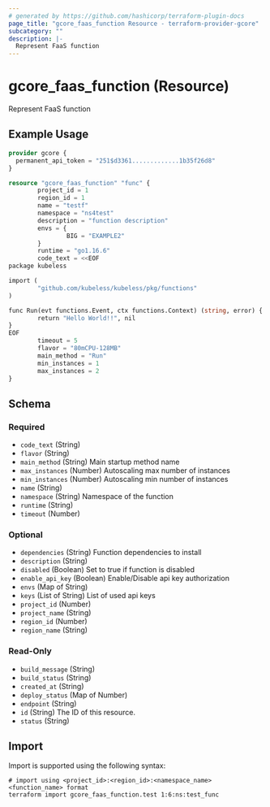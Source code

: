 ```yaml
---
# generated by https://github.com/hashicorp/terraform-plugin-docs
page_title: "gcore_faas_function Resource - terraform-provider-gcore"
subcategory: ""
description: |-
  Represent FaaS function
---
```


# gcore_faas_function (Resource)

Represent FaaS function

## Example Usage

```terraform
provider gcore {
  permanent_api_token = "251$d3361.............1b35f26d8"
}

resource "gcore_faas_function" "func" {
        project_id = 1
        region_id = 1
        name = "testf"
        namespace = "ns4test"
        description = "function description"
        envs = {
                BIG = "EXAMPLE2"
        }
        runtime = "go1.16.6"
        code_text = <<EOF
package kubeless

import (
        "github.com/kubeless/kubeless/pkg/functions"
)

func Run(evt functions.Event, ctx functions.Context) (string, error) {
        return "Hello World!!", nil
}
EOF
        timeout = 5
        flavor = "80mCPU-128MB"
        main_method = "Run"
        min_instances = 1
        max_instances = 2
}
```

<!-- schema generated by tfplugindocs -->
## Schema

### Required

- `code_text` (String)
- `flavor` (String)
- `main_method` (String) Main startup method name
- `max_instances` (Number) Autoscaling max number of instances
- `min_instances` (Number) Autoscaling min number of instances
- `name` (String)
- `namespace` (String) Namespace of the function
- `runtime` (String)
- `timeout` (Number)

### Optional

- `dependencies` (String) Function dependencies to install
- `description` (String)
- `disabled` (Boolean) Set to true if function is disabled
- `enable_api_key` (Boolean) Enable/Disable api key authorization
- `envs` (Map of String)
- `keys` (List of String) List of used api keys
- `project_id` (Number)
- `project_name` (String)
- `region_id` (Number)
- `region_name` (String)

### Read-Only

- `build_message` (String)
- `build_status` (String)
- `created_at` (String)
- `deploy_status` (Map of Number)
- `endpoint` (String)
- `id` (String) The ID of this resource.
- `status` (String)

## Import

Import is supported using the following syntax:

```shell
# import using <project_id>:<region_id>:<namespace_name><function_name> format
terraform import gcore_faas_function.test 1:6:ns:test_func
```
